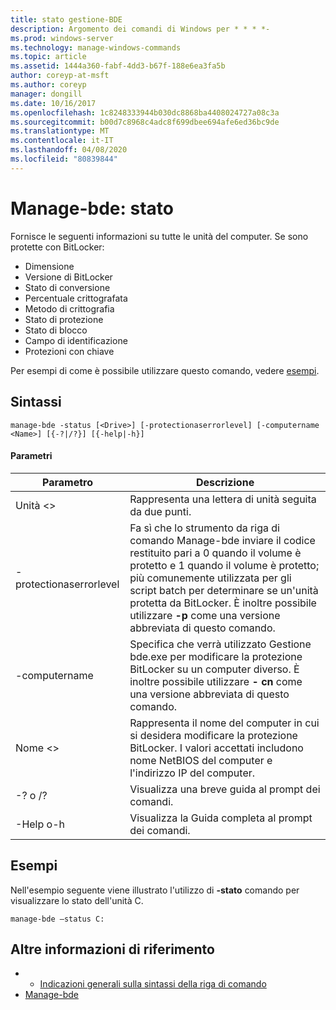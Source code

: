 ```yaml
---
title: stato gestione-BDE
description: Argomento dei comandi di Windows per * * * *-
ms.prod: windows-server
ms.technology: manage-windows-commands
ms.topic: article
ms.assetid: 1444a360-fabf-4dd3-b67f-188e6ea3fa5b
author: coreyp-at-msft
ms.author: coreyp
manager: dongill
ms.date: 10/16/2017
ms.openlocfilehash: 1c8248333944b030dc8868ba4408024727a08c3a
ms.sourcegitcommit: b00d7c8968c4adc8f699dbee694afe6ed36bc9de
ms.translationtype: MT
ms.contentlocale: it-IT
ms.lasthandoff: 04/08/2020
ms.locfileid: "80839844"
---
```

# <a name="manage-bde-status"></a>Manage-bde: stato



Fornisce le seguenti informazioni su tutte le unità del computer. Se sono protette con BitLocker:
-   Dimensione
-   Versione di BitLocker
-   Stato di conversione
-   Percentuale crittografata
-   Metodo di crittografia
-   Stato di protezione
-   Stato di blocco
-   Campo di identificazione
-   Protezioni con chiave

Per esempi di come è possibile utilizzare questo comando, vedere [esempi](#BKMK_Examples).

## <a name="syntax"></a>Sintassi

```
manage-bde -status [<Drive>] [-protectionaserrorlevel] [-computername <Name>] [{-?|/?}] [{-help|-h}]
```

#### <a name="parameters"></a>Parametri

|Parametro|Descrizione|
|---------|-----------|
|Unità \<>|Rappresenta una lettera di unità seguita da due punti.|
|-protectionaserrorlevel|Fa sì che lo strumento da riga di comando Manage-bde inviare il codice restituito pari a 0 quando il volume è protetto e 1 quando il volume è protetto; più comunemente utilizzata per gli script batch per determinare se un'unità protetta da BitLocker. È inoltre possibile utilizzare **-p** come una versione abbreviata di questo comando.|
|-computername|Specifica che verrà utilizzato Gestione bde.exe per modificare la protezione BitLocker su un computer diverso. È inoltre possibile utilizzare **- cn** come una versione abbreviata di questo comando.|
|Nome \<>|Rappresenta il nome del computer in cui si desidera modificare la protezione BitLocker. I valori accettati includono nome NetBIOS del computer e l'indirizzo IP del computer.|
|-? o /?|Visualizza una breve guida al prompt dei comandi.|
|-Help o-h|Visualizza la Guida completa al prompt dei comandi.|

## <a name="examples"></a><a name=BKMK_Examples></a>Esempi

Nell'esempio seguente viene illustrato l'utilizzo di **-stato** comando per visualizzare lo stato dell'unità C.
```
manage-bde –status C:
```

## <a name="additional-references"></a>Altre informazioni di riferimento

-   - [Indicazioni generali sulla sintassi della riga di comando](command-line-syntax-key.md)
-   [Manage-bde](manage-bde.md)